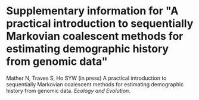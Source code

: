 # Supplementary information for "A practical introduction to sequentially Markovian coalescent methods for estimating demographic history from genomic data"

Mather N, Traves S, Ho SYW (in press) A practical introduction to sequentially Markovian coalescent methods for estimating demographic history from genomic data. *Ecology and Evolution*.

